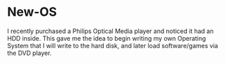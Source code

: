 # New-OS
I recently purchased a Philips Optical Media player and noticed it had an HDD inside. This gave me the idea to begin writing my own Operating System that I will write to the hard disk, and later load software/games via the DVD player.
